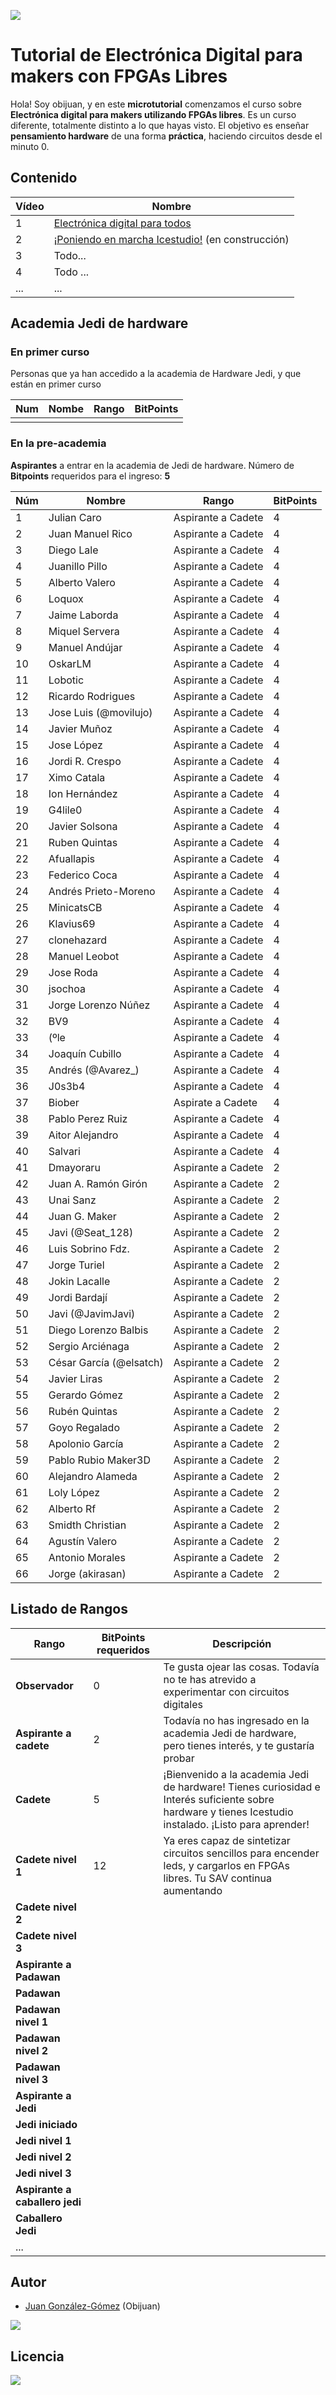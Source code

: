![](https://github.com/Obijuan/digital-electronics-with-open-FPGAs-tutorial/raw/master/wiki/portada/alicia-maker.jpg)

# Tutorial de Electrónica Digital para makers con FPGAs Libres

Hola! Soy obijuan, y en este **microtutorial** comenzamos el curso sobre **Electrónica digital para makers utilizando FPGAs libres**. Es un curso diferente, totalmente distinto a lo que hayas visto. El objetivo es enseñar **pensamiento hardware** de una forma **práctica**, haciendo circuitos desde el minuto 0.

## Contenido

| Vídeo | Nombre  |
|-------|---------|
| 1 | [Electrónica digital para todos](https://github.com/Obijuan/digital-electronics-with-open-FPGAs-tutorial/wiki/Video-1:-Electr%C3%B3nica-digital-para-todos)    |
| 2 | [¡Poniendo en marcha Icestudio!](https://github.com/Obijuan/digital-electronics-with-open-FPGAs-tutorial/wiki/V%C3%ADdeo-2:-%C2%A1Poniendo-en-marcha-Icestudio!) (en construcción)  |
| 3 | Todo... |
| 4 | Todo ... |
|...|...|

## Academia Jedi de hardware

### En primer curso

Personas que ya han accedido a la academia de Hardware Jedi, y que están en primer curso

|Num  | Nombe   | Rango  | BitPoints |
|-----|---------|--------|-----------|
|     |         |        |           |

### En la pre-academia

**Aspirantes** a entrar en la academia de Jedi de hardware. Número de **Bitpoints** requeridos para el ingreso: **5**

|Núm|  Nombre               |  Rango             |  BitPoints |
|------|-----------------------|--------------------|------------|
|1     | Julian Caro           | Aspirante a Cadete | 4 |
|2     | Juan Manuel Rico      | Aspirante a Cadete | 4 |
|3     | Diego Lale            | Aspirante a Cadete | 4 |
|4     | Juanillo Pillo        | Aspirante a Cadete | 4 |
|5     | Alberto Valero        | Aspirante a Cadete | 4 |
|6     | Loquox                | Aspirante a Cadete | 4 |
|7     | Jaime Laborda         | Aspirante a Cadete | 4 |
|8     | Miquel Servera        | Aspirante a Cadete | 4 |
|9     | Manuel Andújar        | Aspirante a Cadete | 4 |
|10    | OskarLM               | Aspirante a Cadete | 4 |
|11    | Lobotic               | Aspirante a Cadete | 4 |
|12    | Ricardo Rodrigues     | Aspirante a Cadete | 4 |
|13    | Jose Luis (@movilujo) | Aspirante a Cadete | 4 |
|14    | Javier Muñoz          | Aspirante a Cadete | 4 |
|15    | Jose López            | Aspirante a Cadete | 4 |
|16    | Jordi R. Crespo       | Aspirante a Cadete | 4 |
|17    | Ximo Catala           | Aspirante a Cadete | 4 |
|18    | Ion Hernández         | Aspirante a Cadete | 4 |
|19    | G4lile0               | Aspirante a Cadete | 4 |
|20    | Javier Solsona        | Aspirante a Cadete | 4 |
|21    | Ruben Quintas         | Aspirante a Cadete | 4 |
|22    | Afuallapis            | Aspirante a Cadete | 4 |
|23    | Federico Coca         | Aspirante a Cadete | 4 |
|24    | Andrés Prieto-Moreno  | Aspirante a Cadete | 4 |
|25    | MinicatsCB            | Aspirante a Cadete | 4 |
|26    | Klavius69             | Aspirante a Cadete | 4 |
|27    | clonehazard           | Aspirante a Cadete | 4 |
|28    | Manuel Leobot         | Aspirante a Cadete | 4 |
|29    | Jose Roda               | Aspirante a Cadete | 4 |
|30    | jsochoa                 | Aspirante a Cadete | 4 |
|31    | Jorge Lorenzo Núñez     | Aspirante a Cadete | 4 |
|32    | BV9                     | Aspirante a Cadete | 4 |
|33    | (ºle                    | Aspirante a Cadete | 4 |
|34    | Joaquín Cubillo         | Aspirante a Cadete | 4 |
|35    | Andrés (@Avarez_)     | Aspirante a Cadete | 4 |
|36    | J0s3b4                | Aspirante a Cadete | 4 |
|37    | Biober                | Aspirate a Cadete  | 4 |
|38    | Pablo Perez Ruiz      | Aspirante a Cadete | 4 |
|39    | Aitor Alejandro       | Aspirante a Cadete | 4 |
|40    | Salvari               | Aspirante a Cadete | 4 |
|41    | Dmayoraru             | Aspirante a Cadete | 2 |
|42    | Juan A. Ramón Girón   | Aspirante a Cadete | 2 |
|43    | Unai Sanz             | Aspirante a Cadete | 2 |
|44    | Juan G. Maker         | Aspirante a Cadete | 2 |
|45    | Javi (@Seat_128)      | Aspirante a Cadete | 2 |
|46    | Luis Sobrino Fdz.     | Aspirante a Cadete | 2 |
|47    | Jorge Turiel          | Aspirante a Cadete | 2 |
|48    | Jokin Lacalle         | Aspirante a Cadete | 2 |
|49    | Jordi Bardají         | Aspirante a Cadete | 2 |
|50    | Javi (@JavimJavi)     | Aspirante a Cadete | 2 |
|51    | Diego Lorenzo Balbis  | Aspirante a Cadete | 2 |
|52    | Sergio Arciénaga      | Aspirante a Cadete | 2 |
|53    | César García (@elsatch) | Aspirante a Cadete | 2 |
|54    | Javier Liras            | Aspirante a Cadete | 2 |
|55    | Gerardo Gómez           | Aspirante a Cadete | 2 |
|56    | Rubén Quintas           | Aspirante a Cadete | 2 |
|57    | Goyo Regalado           | Aspirante a Cadete | 2 |
|58    | Apolonio García         | Aspirante a Cadete | 2 |
|59    | Pablo Rubio Maker3D     | Aspirante a Cadete | 2 |
|60    | Alejandro Alameda       | Aspirante a Cadete | 2 |
|61    | Loly López              | Aspirante a Cadete | 2 |
|62    | Alberto Rf              | Aspirante a Cadete | 2 |
|63    | Smidth Christian        | Aspirante a Cadete | 2 |
|64    | Agustín Valero          | Aspirante a Cadete | 2 |
|65    | Antonio Morales         | Aspirante a Cadete | 2 |
|66    | Jorge (akirasan)        | Aspirante a Cadete | 2 |

## Listado de Rangos

| Rango          |  BitPoints requeridos  |  Descripción  |
|----------------|-------------|---------------|
| **Observador** |  0          | Te gusta ojear las cosas. Todavía no te has atrevido a experimentar con circuitos digitales
| **Aspirante a cadete** |  2  | Todavía no has ingresado en la academia Jedi de hardware, pero tienes interés, y te gustaría probar
| **Cadete**    |  5  |  ¡Bienvenido a la academia Jedi de hardware! Tienes curiosidad e Interés suficiente sobre hardware y tienes Icestudio instalado. ¡Listo para aprender!
| **Cadete nivel 1** | 12 | Ya eres capaz de sintetizar circuitos sencillos para encender leds, y cargarlos en FPGAs libres. Tu SAV continua aumentando
| **Cadete nivel 2** |    |
| **Cadete nivel 3** |   |
| **Aspirante a Padawan** |  |
| **Padawan** | |
| **Padawan nivel 1** | | 
| **Padawan nivel 2** | |
| **Padawan nivel 3** | |
| **Aspirante a Jedi**| |
| **Jedi iniciado** |  |
| **Jedi nivel 1** |  |
| **Jedi nivel 2** |  |
| **Jedi nivel 3** |  |
| **Aspirante a caballero jedi** | |
| **Caballero Jedi** |  |
| ... |  |

## Autor

* [Juan González-Gómez](https://github.com/Obijuan) (Obijuan)

![](https://github.com/Obijuan/digital-electronics-with-open-FPGAs-tutorial/raw/master/wiki/portada/logos-urjc-gsyc-peloto-jderobot.png)

## Licencia

![](https://github.com/Obijuan/digital-electronics-with-open-FPGAs-tutorial/raw/master/wiki/portada/attribution-share-alike-creative-commons-license.png)


